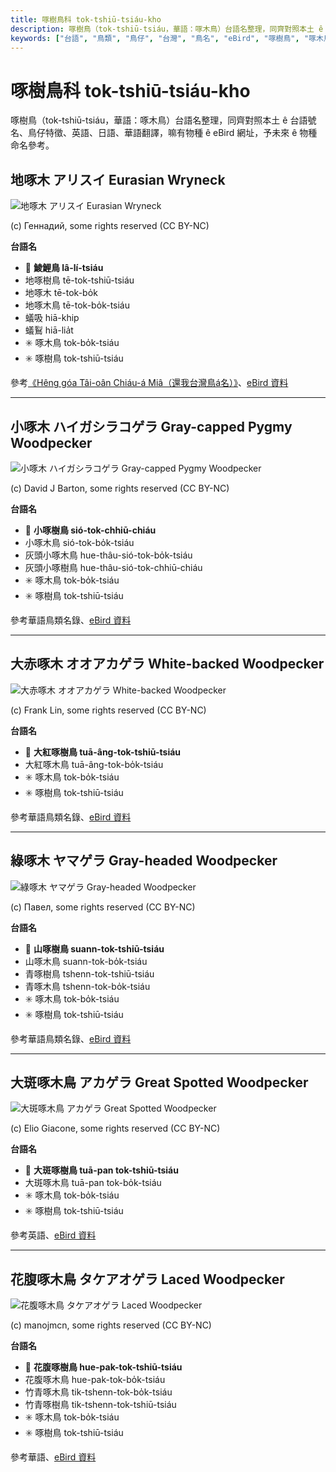 ```yaml
---
title: 啄樹鳥科 tok-tshiū-tsiáu-kho
description: 啄樹鳥（tok-tshiū-tsiáu，華語：啄木鳥）台語名整理，同齊對照本土 ê 台語號名、鳥仔特徵、英語、日語、華語翻譯，嘛有物種 ê eBird 網址，予未來 ê 物種命名參考。
keywords: ["台語", "鳥類", "鳥仔", "台灣", "鳥名", "eBird", "啄樹鳥", "啄木鳥"]
---
```


# 啄樹鳥科 tok-tshiū-tsiáu-kho

啄樹鳥（tok-tshiū-tsiáu，華語：啄木鳥）台語名整理，同齊對照本土 ê 台語號名、鳥仔特徵、英語、日語、華語翻譯，嘛有物種 ê eBird 網址，予未來 ê 物種命名參考。

## 地啄木 アリスイ Eurasian Wryneck

![地啄木 アリスイ Eurasian Wryneck](https://inaturalist-open-data.s3.amazonaws.com/photos/28924761/medium.jpg)

(c) Геннадий, some rights reserved (CC BY-NC)

**台語名**

- 🎯 **鯪鯉鳥 lâ-lí-tsiáu**
- 地啄樹鳥 tē-tok-tshiū-tsiáu
- 地啄木 tē-tok-bo̍k
- 地啄木鳥 tē-tok-bo̍k-tsiáu
- 蟻吸 hiā-khip
- 蟻鴷 hiā-lia̍t
- ✳️ 啄木鳥 tok-bo̍k-tsiáu
- ✳️ 啄樹鳥 tok-tshiū-tsiáu

參考[《Hêng góa Tâi-oân Chiáu-á Miâ（還我台灣鳥á名）》](https://siaulahjih.github.io/TaiOanChiauA/)、[eBird 資料](https://ebird.org/species/eurwry)

---

## 小啄木 ハイガシラコゲラ Gray-capped Pygmy Woodpecker

![小啄木 ハイガシラコゲラ Gray-capped Pygmy Woodpecker](https://inaturalist-open-data.s3.amazonaws.com/photos/6453421/medium.jpeg)

(c) David J Barton, some rights reserved (CC BY-NC)

**台語名**

- 🎯 **小啄樹鳥 sió-tok-chhiū-chiáu**
- 小啄木鳥 sió-tok-bo̍k-tsiáu
- 灰頭小啄木鳥 hue-thâu-sió-tok-bo̍k-tsiáu
- 灰頭小啄樹鳥 hue-thâu-sió-tok-chhiū-chiáu
- ✳️ 啄木鳥 tok-bo̍k-tsiáu
- ✳️ 啄樹鳥 tok-tshiū-tsiáu

參考華語鳥類名錄、[eBird 資料](https://ebird.org/species/gycwoo1)

---

## 大赤啄木 オオアカゲラ White-backed Woodpecker

![大赤啄木 オオアカゲラ White-backed Woodpecker](https://inaturalist-open-data.s3.amazonaws.com/photos/176734085/medium.jpg)

(c) Frank Lin, some rights reserved (CC BY-NC)

**台語名**

- 🎯 **大紅啄樹鳥 tuā-âng-tok-tshiū-tsiáu**
- 大紅啄木鳥 tuā-âng-tok-bo̍k-tsiáu
- ✳️ 啄木鳥 tok-bo̍k-tsiáu
- ✳️ 啄樹鳥 tok-tshiū-tsiáu

參考華語鳥類名錄、[eBird 資料](https://ebird.org/species/whbwoo1)

---

## 綠啄木 ヤマゲラ Gray-headed Woodpecker

![綠啄木 ヤマゲラ Gray-headed Woodpecker](https://inaturalist-open-data.s3.amazonaws.com/photos/256070097/medium.jpeg)

(c) Павел, some rights reserved (CC BY-NC)

**台語名**

- 🎯 **山啄樹鳥 suann-tok-tshiū-tsiáu**
- 山啄木鳥 suann-tok-bo̍k-tsiáu
- 青啄樹鳥 tshenn-tok-tshiū-tsiáu
- 青啄木鳥 tshenn-tok-bo̍k-tsiáu
- ✳️ 啄木鳥 tok-bo̍k-tsiáu
- ✳️ 啄樹鳥 tok-tshiū-tsiáu

參考華語鳥類名錄、[eBird 資料](https://ebird.org/species/gyfwoo1)

---

## 大斑啄木鳥 アカゲラ Great Spotted Woodpecker

![大斑啄木鳥 アカゲラ Great Spotted Woodpecker](https://inaturalist-open-data.s3.amazonaws.com/photos/259132621/medium.jpeg)

(c) Elio Giacone, some rights reserved (CC BY-NC)

**台語名**

- 🎯 **大斑啄樹鳥 tuā-pan tok-tshiū-tsiáu**
- 大斑啄木鳥 tuā-pan tok-bo̍k-tsiáu
- ✳️ 啄木鳥 tok-bo̍k-tsiáu
- ✳️ 啄樹鳥 tok-tshiū-tsiáu

參考英語、[eBird 資料](https://ebird.org/species/grswoo)

---

## 花腹啄木鳥 タケアオゲラ Laced Woodpecker

![花腹啄木鳥 タケアオゲラ Laced Woodpecker](https://inaturalist-open-data.s3.amazonaws.com/photos/106543914/medium.jpg)

(c) manojmcn, some rights reserved (CC BY-NC)

**台語名**

- 🎯 **花腹啄樹鳥 hue-pak-tok-tshiū-tsiáu**
- 花腹啄木鳥 hue-pak-tok-bo̍k-tsiáu
- 竹青啄木鳥 tik-tshenn-tok-bo̍k-tsiáu
- 竹青啄樹鳥 tik-tshenn-tok-tshiū-tsiáu
- ✳️ 啄木鳥 tok-bo̍k-tsiáu
- ✳️ 啄樹鳥 tok-tshiū-tsiáu

參考華語、[eBird 資料](https://ebird.org/species/lacwoo1)
